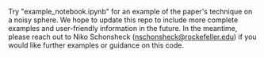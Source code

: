 Try "example_notebook.ipynb" for an example of the paper's technique on a noisy sphere. We hope to update this repo to include more complete examples and user-friendly information in the future. In the meantime, please reach out to Niko Schonsheck (nschonsheck@rockefeller.edu) if you would like further examples or guidance on this code.
